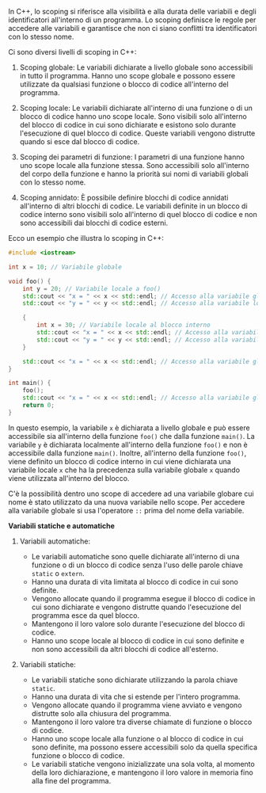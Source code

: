 In C++, lo scoping si riferisce alla visibilità e alla durata delle variabili e degli identificatori all'interno di un programma. Lo scoping definisce le regole per accedere alle variabili e garantisce che non ci siano conflitti tra identificatori con lo stesso nome.

Ci sono diversi livelli di scoping in C++:

1. Scoping globale:
Le variabili dichiarate a livello globale sono accessibili in tutto il programma. Hanno uno scope globale e possono essere utilizzate da qualsiasi funzione o blocco di codice all'interno del programma.

2. Scoping locale:
Le variabili dichiarate all'interno di una funzione o di un blocco di codice hanno uno scope locale. Sono visibili solo all'interno del blocco di codice in cui sono dichiarate e esistono solo durante l'esecuzione di quel blocco di codice. Queste variabili vengono distrutte quando si esce dal blocco di codice.

3. Scoping dei parametri di funzione:
I parametri di una funzione hanno uno scope locale alla funzione stessa. Sono accessibili solo all'interno del corpo della funzione e hanno la priorità sui nomi di variabili globali con lo stesso nome.

4. Scoping annidato:
È possibile definire blocchi di codice annidati all'interno di altri blocchi di codice. Le variabili definite in un blocco di codice interno sono visibili solo all'interno di quel blocco di codice e non sono accessibili dai blocchi di codice esterni.

Ecco un esempio che illustra lo scoping in C++:

```cpp
#include <iostream>

int x = 10; // Variabile globale

void foo() {
    int y = 20; // Variabile locale a foo()
    std::cout << "x = " << x << std::endl; // Accesso alla variabile globale x
    std::cout << "y = " << y << std::endl; // Accesso alla variabile locale y

    {
        int x = 30; // Variabile locale al blocco interno
        std::cout << "x = " << x << std::endl; // Accesso alla variabile locale x (blocco interno)
        std::cout << "y = " << y << std::endl; // Accesso alla variabile locale y (foo())
    }

    std::cout << "x = " << x << std::endl; // Accesso alla variabile globale x
}

int main() {
    foo();
    std::cout << "x = " << x << std::endl; // Accesso alla variabile globale x
    return 0;
}
```

In questo esempio, la variabile `x` è dichiarata a livello globale e può essere accessibile sia all'interno della funzione `foo()` che dalla funzione `main()`. La variabile `y` è dichiarata localmente all'interno della funzione `foo()` e non è accessibile dalla funzione `main()`. Inoltre, all'interno della funzione `foo()`, viene definito un blocco di codice interno in cui viene dichiarata una variabile locale `x` che ha la precedenza sulla variabile globale `x` quando viene utilizzata all'interno del blocco.

C'è la possibilità dentro uno scope di accedere ad una variabile globare cui nome è stato utilizzato da una nuova variabile nello scope. Per accedere alla variabile globale si usa l'operatore `::` prima del nome della variabile.

**Variabili statiche e automatiche**
1. Variabili automatiche:
	-   Le variabili automatiche sono quelle dichiarate all'interno di una funzione o di un blocco di codice senza l'uso delle parole chiave `static` o `extern`.
	-   Hanno una durata di vita limitata al blocco di codice in cui sono definite.
	-   Vengono allocate quando il programma esegue il blocco di codice in cui sono dichiarate e vengono distrutte quando l'esecuzione del programma esce da quel blocco.
	-   Mantengono il loro valore solo durante l'esecuzione del blocco di codice.
	-   Hanno uno scope locale al blocco di codice in cui sono definite e non sono accessibili da altri blocchi di codice all'esterno.

2. Variabili statiche:
	-   Le variabili statiche sono dichiarate utilizzando la parola chiave `static`.
	-   Hanno una durata di vita che si estende per l'intero programma.
	-   Vengono allocate quando il programma viene avviato e vengono distrutte solo alla chiusura del programma.
	-   Mantengono il loro valore tra diverse chiamate di funzione o blocco di codice.
	-   Hanno uno scope locale alla funzione o al blocco di codice in cui sono definite, ma possono essere accessibili solo da quella specifica funzione o blocco di codice.
	-   Le variabili statiche vengono inizializzate una sola volta, al momento della loro dichiarazione, e mantengono il loro valore in memoria fino alla fine del programma.
